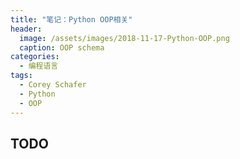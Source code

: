 ```yaml
---
title: "笔记：Python OOP相关"
header:
  image: /assets/images/2018-11-17-Python-OOP.png
  caption: OOP schema
categories:
  - 编程语言
tags:
  - Corey Schafer
  - Python
  - OOP
---
```


## TODO